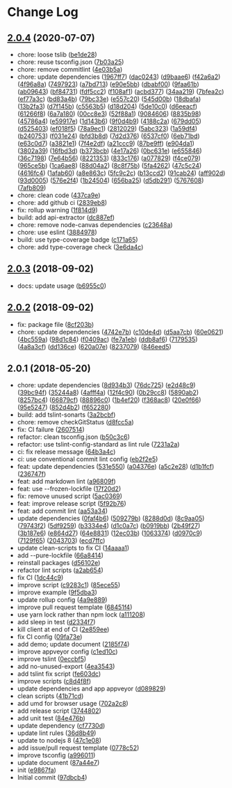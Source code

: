 # Change Log

## [2.0.4](https://github.com/plantain-00/reconnection/compare/v2.0.3...v2.0.4) (2020-07-07)
  
* chore: loose tslib ([be1de28](https://github.com/plantain-00/reconnection/commit/be1de28c2b8078419b42312803cfac46894a3b04))
* chore: reuse tsconfig.json ([7b03a25](https://github.com/plantain-00/reconnection/commit/7b03a2543d18913dc860988b4de940903a04b0ad))
* chore: remove commitlint ([4e03b5a](https://github.com/plantain-00/reconnection/commit/4e03b5a7623acba85c4b820a6b973b8f90b8d63e))
* chore: update dependencies ([1967ff7](https://github.com/plantain-00/reconnection/commit/1967ff7c0cb1de3d7ecbb420b05d2b263ea42737)) ([dac0243](https://github.com/plantain-00/reconnection/commit/dac02435b60610088461bb53307c15252d41f8f7)) ([d9baae6](https://github.com/plantain-00/reconnection/commit/d9baae6c55303bbc8cba991a48d91efb47ccbe34)) ([f42a6a2](https://github.com/plantain-00/reconnection/commit/f42a6a203eac4fc849f6d0952a7105e3ab3a362c)) ([4f96a8a](https://github.com/plantain-00/reconnection/commit/4f96a8ae71bbe4303be6a9aa222988224fedf4ac)) ([7497923](https://github.com/plantain-00/reconnection/commit/74979233357b26820f9227747a4b1de2cfb2d04e)) ([a7bd713](https://github.com/plantain-00/reconnection/commit/a7bd713d25ae768d0bdd6b6b06affc9a71770497)) ([e90e5bb](https://github.com/plantain-00/reconnection/commit/e90e5bb7536d3065f2b0dbdc7ba49828fd1551de)) ([dbabf00](https://github.com/plantain-00/reconnection/commit/dbabf0038d102bfbde32b5bd52c2d37d485abf50)) ([9faa61b](https://github.com/plantain-00/reconnection/commit/9faa61b6a25c796ee91e0d0d227cd3224e03c49e)) ([ab09643](https://github.com/plantain-00/reconnection/commit/ab096430f19597e510f82148f1d9c3a5ee57ade4)) ([bf84731](https://github.com/plantain-00/reconnection/commit/bf84731db1cef10c4f182a0ab3f1c87ea17b7c6a)) ([fdf5cc2](https://github.com/plantain-00/reconnection/commit/fdf5cc23f5e60c867d31724f8a739458ab29a629)) ([f108af1](https://github.com/plantain-00/reconnection/commit/f108af1ddf807455b79802727be00074ab01b2d6)) ([acbd377](https://github.com/plantain-00/reconnection/commit/acbd377776a74a067a14debc0ee0513e115f2326)) ([34aa219](https://github.com/plantain-00/reconnection/commit/34aa2194c8fe60ab91c6615508c49326068b494b)) ([7bfea2c](https://github.com/plantain-00/reconnection/commit/7bfea2cd95f0545d450fe2e053c064ec6e83a9f3)) ([ef77a3c](https://github.com/plantain-00/reconnection/commit/ef77a3c9bf7dd23efad1bb0981ff498cedc980ea)) ([bd83a4b](https://github.com/plantain-00/reconnection/commit/bd83a4b949d9a4fab0ab72bab1286742df9f45f4)) ([79bc33e](https://github.com/plantain-00/reconnection/commit/79bc33e7d1e967167fde7d22f29d6b2b8bf2d62d)) ([e557c20](https://github.com/plantain-00/reconnection/commit/e557c20a2106647b1490877bfc52f18edc80844d)) ([545d00b](https://github.com/plantain-00/reconnection/commit/545d00bd08a90d6aa490cc73209931c0891ea8b2)) ([18dbafa](https://github.com/plantain-00/reconnection/commit/18dbafa11e9203008102c4090f0615a063259e14)) ([13b2fa3](https://github.com/plantain-00/reconnection/commit/13b2fa32a1a241f8936c13b9373517897bae3220)) ([d7f145b](https://github.com/plantain-00/reconnection/commit/d7f145b9f2af010749685300d94ae11235e871cc)) ([c5563b5](https://github.com/plantain-00/reconnection/commit/c5563b5f5c9ae9a004ef71f4554f966a6c3dac89)) ([d18d204](https://github.com/plantain-00/reconnection/commit/d18d204a5e4875f168d237729ac59e01972f3201)) ([5de10c0](https://github.com/plantain-00/reconnection/commit/5de10c0d912a1e9ab2072f002956ad1138d4f07a)) ([d6eeacf](https://github.com/plantain-00/reconnection/commit/d6eeacf2f552197b427e1dc231d65742182df2e7)) ([61266f8](https://github.com/plantain-00/reconnection/commit/61266f837e0232a59bb5a51f51f1bde710ecfba3)) ([6a7a180](https://github.com/plantain-00/reconnection/commit/6a7a180fea46b13d176a1a7263facd2baa63c358)) ([00cc8e3](https://github.com/plantain-00/reconnection/commit/00cc8e330553b9432d78c604a2a1d399db4b3dc8)) ([52f88a1](https://github.com/plantain-00/reconnection/commit/52f88a1db0901bf046e01ef684bc35fc665d1c2f)) ([9084606](https://github.com/plantain-00/reconnection/commit/9084606cfb10e934eff60d83c2a25bafbb385105)) ([8835b98](https://github.com/plantain-00/reconnection/commit/8835b987da569b8e87866a11cd0461d28a2176bc)) ([45786a4](https://github.com/plantain-00/reconnection/commit/45786a45a371f28a97a484e69a444c578dd574ce)) ([e59917e](https://github.com/plantain-00/reconnection/commit/e59917eabfa10341e17a75f378514618f37529b5)) ([1d143b6](https://github.com/plantain-00/reconnection/commit/1d143b6236406c2978f5c9583732ad69fa90054d)) ([9f0d4b9](https://github.com/plantain-00/reconnection/commit/9f0d4b9b524fadc6cc3caf9487954b7b9b5494f4)) ([4188c2a](https://github.com/plantain-00/reconnection/commit/4188c2a99f60715c2a069ff1a3b01fa6fb1ca8ed)) ([679dd05](https://github.com/plantain-00/reconnection/commit/679dd056072b734fc70d35711a3baf07c7be9dfa)) ([d525403](https://github.com/plantain-00/reconnection/commit/d525403f7b62075bb2635bf1de02f4e54ce06d3a)) ([ef018f5](https://github.com/plantain-00/reconnection/commit/ef018f54e494cbdb28e560362d37e97a05755fb6)) ([78a9ec1](https://github.com/plantain-00/reconnection/commit/78a9ec1697c23fa68862241c6d94c800dacd2916)) ([2812029](https://github.com/plantain-00/reconnection/commit/2812029a82e457bf63cc0fc7f72ff1ccc6bf0348)) ([5abc323](https://github.com/plantain-00/reconnection/commit/5abc323cf915f909ead19b5e9a520930b6b8c923)) ([1a59df4](https://github.com/plantain-00/reconnection/commit/1a59df4d3218745c102cbb193d66da1c1c7f921b)) ([b240753](https://github.com/plantain-00/reconnection/commit/b2407539519ff9092b917a6ebb0007f2b3e30822)) ([f031e24](https://github.com/plantain-00/reconnection/commit/f031e24829b1975a12308890a365c7b99432060c)) ([bfd3b8d](https://github.com/plantain-00/reconnection/commit/bfd3b8dc6b75517b70910e5ca97bda39193fe235)) ([7d2d376](https://github.com/plantain-00/reconnection/commit/7d2d37651a981304bfb2eb2e92f3cc1e972869f9)) ([6537cf0](https://github.com/plantain-00/reconnection/commit/6537cf05252c57c81d99e92a4bdf6a24cd85c8bc)) ([6eb71bd](https://github.com/plantain-00/reconnection/commit/6eb71bd05f50f6361bed30bdae928eba4ef53088)) ([e63c0d7](https://github.com/plantain-00/reconnection/commit/e63c0d7a049aff108c958899e06468aaad47b035)) ([a3821e1](https://github.com/plantain-00/reconnection/commit/a3821e1c148859f826e40ae043e92389e9cf9217)) ([7f4e2df](https://github.com/plantain-00/reconnection/commit/7f4e2df770bef2bb8588c7ab2b01c4f0e16610aa)) ([a21ccc9](https://github.com/plantain-00/reconnection/commit/a21ccc9529a94f3fbed271a622267fd3dee73fba)) ([87be9ff](https://github.com/plantain-00/reconnection/commit/87be9ff85b8a2cdff969c34cb2e4cd2a7a48f40b)) ([e904da1](https://github.com/plantain-00/reconnection/commit/e904da17f2d560f23927abcc8df28d8101accfa0)) ([3802a39](https://github.com/plantain-00/reconnection/commit/3802a3927da36151b2c4a02b5f039fb65251edba)) ([16fbd3d](https://github.com/plantain-00/reconnection/commit/16fbd3d5ae15bbcf111d2a4a16d70f8074cad901)) ([b373bcb](https://github.com/plantain-00/reconnection/commit/b373bcbe2d17743e7a78e3e31a83f0fb93b0658e)) ([4e17a26](https://github.com/plantain-00/reconnection/commit/4e17a26da816979653652a22cd4b3cc28f699a31)) ([0bc631e](https://github.com/plantain-00/reconnection/commit/0bc631e3816b7f76d88494a03623367ca52df6a2)) ([e655846](https://github.com/plantain-00/reconnection/commit/e655846e84e92a89adaa0080cdab8cdf04e562a9)) ([36c7198](https://github.com/plantain-00/reconnection/commit/36c71980c9fb40581725ec9648a404976f77fe0a)) ([7e64b56](https://github.com/plantain-00/reconnection/commit/7e64b56f7f2f0ad88edd0b1c29b94c987ae67957)) ([8221353](https://github.com/plantain-00/reconnection/commit/8221353eb3a825aa8b17e973f3a8e0146c879787)) ([833c176](https://github.com/plantain-00/reconnection/commit/833c176f0bf3816c0207ca64c7a20e55ea039a62)) ([a077829](https://github.com/plantain-00/reconnection/commit/a0778298957e438a999b6b22a1da8969acdeb053)) ([f4ce079](https://github.com/plantain-00/reconnection/commit/f4ce079095be118cb79d6a6ea9a46cc998bd40cd)) ([965ce5b](https://github.com/plantain-00/reconnection/commit/965ce5b1902fec05a5d4571d00ea2f43ab32e5d8)) ([1ca6ae8](https://github.com/plantain-00/reconnection/commit/1ca6ae8762220c504e5efbdf4538a5ae81c64c2c)) ([88d04a2](https://github.com/plantain-00/reconnection/commit/88d04a2ea298ea944a95757b1b77641d9c18a008)) ([8c8f75b](https://github.com/plantain-00/reconnection/commit/8c8f75b31f5d654b963119c773b2d4a0b335918f)) ([5fa4262](https://github.com/plantain-00/reconnection/commit/5fa42623df6a679554c1b0820bd265e89f470739)) ([47c5c24](https://github.com/plantain-00/reconnection/commit/47c5c246d5099d51587c635a955db3574cdaea95)) ([4616fc4](https://github.com/plantain-00/reconnection/commit/4616fc4baae4204bfa297d1bb7a12d4ceef0fedc)) ([1afab60](https://github.com/plantain-00/reconnection/commit/1afab60115fa06497f5e1fd1e899e112a1a15a2e)) ([a8e863c](https://github.com/plantain-00/reconnection/commit/a8e863c96dc499dbeac1ef02fdf5c4adfeead25f)) ([5fc9c2c](https://github.com/plantain-00/reconnection/commit/5fc9c2cd45ffbc339d92b5e2a9913e00908cd82b)) ([b13ccd2](https://github.com/plantain-00/reconnection/commit/b13ccd20c2ac2304bcfe7f8691d33f8ca792b991)) ([91cab24](https://github.com/plantain-00/reconnection/commit/91cab24c21e3ff0e669d12776c685b101a000dee)) ([aff902d](https://github.com/plantain-00/reconnection/commit/aff902d88d2f26c4e03b64670b3f239ee9613fee)) ([93d0005](https://github.com/plantain-00/reconnection/commit/93d000503b7abca48c2f7d70b2e20849916282a6)) ([576e2f4](https://github.com/plantain-00/reconnection/commit/576e2f4d8157ac1937ac69ba4fb84f4a1594e37d)) ([1b24504](https://github.com/plantain-00/reconnection/commit/1b24504e890ff78800bdc524503a0499f1ce513c)) ([656ba25](https://github.com/plantain-00/reconnection/commit/656ba25e231df741d4ce5ef379d9464098b0b63e)) ([d5db291](https://github.com/plantain-00/reconnection/commit/d5db2912d818a9c63170fe6468c35abc1e7e0387)) ([5767608](https://github.com/plantain-00/reconnection/commit/5767608ebf054fa61c2573c3056395422e837e18)) ([7afb809](https://github.com/plantain-00/reconnection/commit/7afb80975a0924cc458aa91d3c7d44a890376886))
* chore: clean code ([437ca9e](https://github.com/plantain-00/reconnection/commit/437ca9e23cfaf3fae611a8f1a6521607a3933682))
* chore: add github ci ([2839eb8](https://github.com/plantain-00/reconnection/commit/2839eb857f18ce2379494cdd22dc7038c07182a3))
* fix: rollup warning ([1f814d9](https://github.com/plantain-00/reconnection/commit/1f814d9cfef40d01ba567e94b6735ef18daa901d))
* build: add api-extractor ([dc887ef](https://github.com/plantain-00/reconnection/commit/dc887ef12594dbc6e4a3ab7e39f84e72bfce72de))
* chore: remove node-canvas dependencies ([c23648a](https://github.com/plantain-00/reconnection/commit/c23648a06100fb8989097efa1891075f4b94aa55))
* chore: use eslint ([3884978](https://github.com/plantain-00/reconnection/commit/38849789cb9a0be04ab355f7a97ff96ef4f5f151))
* build: use type-coverage badge ([c171a65](https://github.com/plantain-00/reconnection/commit/c171a65ddd6f8738b01bd597593f78429a77be4c))
* chore: add type-coverage check ([3e6da4c](https://github.com/plantain-00/reconnection/commit/3e6da4c3bae72f74ec22047cde5b5b6e0e57e345))

## [2.0.3](https://github.com/plantain-00/reconnection/compare/v2.0.2...v2.0.3) (2018-09-02)
  
* docs: update usage ([b6955c0](https://github.com/plantain-00/reconnection/commit/b6955c0b2e57bd01ca79712b772c8db08a719acf))

## [2.0.2](https://github.com/plantain-00/reconnection/compare/v2.0.1...v2.0.2) (2018-09-02)
  
* fix: package file ([8cf203b](https://github.com/plantain-00/reconnection/commit/8cf203bf3ed285a4d2238bdb3694748f8dcfac10))
* chore: update dependencies ([4742e7b](https://github.com/plantain-00/reconnection/commit/4742e7b00f64aaba0bf0d4ecd829cc9dcaedcd06)) ([c10de4d](https://github.com/plantain-00/reconnection/commit/c10de4def48186bb938db731deb26f2eeabb55fd)) ([d5aa7cb](https://github.com/plantain-00/reconnection/commit/d5aa7cb68c5642bbdd2ec941f586d8204bffe4a4)) ([60e0621](https://github.com/plantain-00/reconnection/commit/60e0621795d506f1815bd6f6c6ffec7c5cf79990)) ([4bc559a](https://github.com/plantain-00/reconnection/commit/4bc559ac337ebfef1e13fa3820e2a4b24f2ff9bd)) ([98d1c84](https://github.com/plantain-00/reconnection/commit/98d1c8441bca2578379e2ab3b5bcb8dbcb19dcc0)) ([f0409ac](https://github.com/plantain-00/reconnection/commit/f0409ac43aa4676be78f9aeb1463571c147827a0)) ([fe7a1eb](https://github.com/plantain-00/reconnection/commit/fe7a1ebd4c87f4c9be508bd9ea4793249410a155)) ([ddb8af6](https://github.com/plantain-00/reconnection/commit/ddb8af69713873b2abbb3a3ede14ca49ddad8eb2)) ([7179535](https://github.com/plantain-00/reconnection/commit/7179535082e19f9be01d46563af7d5567b268509)) ([4a8a3cf](https://github.com/plantain-00/reconnection/commit/4a8a3cf3c605bb79997e7b8922fe0ae668077a60)) ([dd136ce](https://github.com/plantain-00/reconnection/commit/dd136cec090528521727315fd2b7da6b6c7602b2)) ([620a07e](https://github.com/plantain-00/reconnection/commit/620a07e385b9452b6e71d97beb9920b6853010bf)) ([8237079](https://github.com/plantain-00/reconnection/commit/82370798e8596f21c1d28a0e857be71f7ca6cb7b)) ([846eed5](https://github.com/plantain-00/reconnection/commit/846eed5aa03b2a101b4a94426fdff5a5f323b0a3))

## 2.0.1 (2018-05-20)
  
* chore: update dependencies ([8d934b3](https://github.com/plantain-00/reconnection/commit/8d934b31c45f465fca61c505a481b4973f98f193)) ([76dc725](https://github.com/plantain-00/reconnection/commit/76dc725d33aeed060508d47fec23ea1a6ef357ee)) ([e2d48c9](https://github.com/plantain-00/reconnection/commit/e2d48c94bd076e900110487b6c84c99d8865aec0)) ([39bc94f](https://github.com/plantain-00/reconnection/commit/39bc94f7942ff8c2b4cfd01f4d67bca762d0ed37)) ([35244a8](https://github.com/plantain-00/reconnection/commit/35244a89982db6190eb6cc051e73ad43899f9509)) ([4afff4a](https://github.com/plantain-00/reconnection/commit/4afff4adcf17434dd12f3517010d71d2158d17aa)) ([12f4c90](https://github.com/plantain-00/reconnection/commit/12f4c90d98128fbd2c14ee79ac53ce0c379d6fdb)) ([0b29cc8](https://github.com/plantain-00/reconnection/commit/0b29cc88805cbe51ed5edba7d2dd7d48e728b70e)) ([5890ab2](https://github.com/plantain-00/reconnection/commit/5890ab21fcea199db9b9a10622be11581edf2a8d)) ([8257bc4](https://github.com/plantain-00/reconnection/commit/8257bc4105f6acb3243a3bf416ae72f64e53bc95)) ([66879cf](https://github.com/plantain-00/reconnection/commit/66879cf5ab338a26c7a7f052a726ddea5d1f287f)) ([88896c0](https://github.com/plantain-00/reconnection/commit/88896c00fed8691adad51695b188b45037863d14)) ([1b4ef20](https://github.com/plantain-00/reconnection/commit/1b4ef209ea803c030d887a75a6f6e6a35c9a3e61)) ([f368ac8](https://github.com/plantain-00/reconnection/commit/f368ac8220c792ec86ebc3cc6225a073895b108d)) ([20e0f66](https://github.com/plantain-00/reconnection/commit/20e0f66ee0a0fc9f98fa8221b0f0e5e8822aa85f)) ([95e5247](https://github.com/plantain-00/reconnection/commit/95e52478485cc61684a9e59440344c8c1f6a4a08)) ([852d4b2](https://github.com/plantain-00/reconnection/commit/852d4b2cdc25190c59b42cd549bf1065b1a2ae20)) ([f652280](https://github.com/plantain-00/reconnection/commit/f652280e1f604bf3da144f91581a465460ef23a5))
* build: add tslint-sonarts ([3a2bcbf](https://github.com/plantain-00/reconnection/commit/3a2bcbfdbaf0dfa683ce02168f2f7d52be44be47))
* chore: remove checkGitStatus ([d8fcc5a](https://github.com/plantain-00/reconnection/commit/d8fcc5acde89ac367224515c95d04159ea66cb8b))
* fix: CI failure ([2607514](https://github.com/plantain-00/reconnection/commit/2607514a8566363507ddcef88dd3712383047516))
* refactor: clean tsconfig.json ([b50c3c6](https://github.com/plantain-00/reconnection/commit/b50c3c6d9fa01d7a40f4392bf85788c08d0a6193))
* refactor: use tslint-config-standard as lint rule ([7231a2a](https://github.com/plantain-00/reconnection/commit/7231a2a0e4e68c044b9140d2161c80415618b523))
* ci: fix release message ([64b3a4c](https://github.com/plantain-00/reconnection/commit/64b3a4cf49ac9059feb52009106abd5996136547))
* ci: use conventional commit lint config ([eb2f2e5](https://github.com/plantain-00/reconnection/commit/eb2f2e587501d316c4c07424927d10fedf1c8fc5))
* feat: update dependencies ([531e550](https://github.com/plantain-00/reconnection/commit/531e55015cc8b94ad14601c1093d87d8d85ac998)) ([a04376e](https://github.com/plantain-00/reconnection/commit/a04376e08e5d5d11fcc3175c7688f91384cfb55f)) ([a5c2e28](https://github.com/plantain-00/reconnection/commit/a5c2e28787b0de6161710dcdaef2dff9c562050b)) ([d1b1fcf](https://github.com/plantain-00/reconnection/commit/d1b1fcfcb7036a1db2341e54a134890e9f9c8eba)) ([236747f](https://github.com/plantain-00/reconnection/commit/236747f8a1129bba4a377a8563f8f662c0d5bbef))
* feat: add markdown lint ([a96809f](https://github.com/plantain-00/reconnection/commit/a96809f7b2814ab66e7188c4b1e0d47001b0986d))
* feat: use --frozen-lockfile ([17f20d2](https://github.com/plantain-00/reconnection/commit/17f20d28ca176dcc4f896d3a1b2ecd2b6bd35573))
* fix: remove unused script ([5ac0369](https://github.com/plantain-00/reconnection/commit/5ac0369afcf0e10b4b6158247387c9eda868c926))
* feat: improve release script ([5f92b76](https://github.com/plantain-00/reconnection/commit/5f92b76e1d2eb8d8be27107637a3f0be5bf663d0))
* feat: add commit lint ([aa53a34](https://github.com/plantain-00/reconnection/commit/aa53a3415a1a803c96a3bcd421ee7c717b6e3401))
* update dependencies ([0faf4b6](https://github.com/plantain-00/reconnection/commit/0faf4b63953c4b39e9b6dce2c625ecd2a02721a6)) ([509279b](https://github.com/plantain-00/reconnection/commit/509279bb920aafbed0c6f473cd59139db217ff85)) ([8288d0d](https://github.com/plantain-00/reconnection/commit/8288d0de4ec5cc610c7c8d884063d0061ff64bd8)) ([8c9aa05](https://github.com/plantain-00/reconnection/commit/8c9aa05f18ac47a99fae10fe95a49c91dd87d811)) ([79743f2](https://github.com/plantain-00/reconnection/commit/79743f2a9a7ac09066fc45b7095260997865c1e2)) ([5df9259](https://github.com/plantain-00/reconnection/commit/5df9259d0bcb1b02fdbc41be389d684b2b638e8f)) ([b3334e4](https://github.com/plantain-00/reconnection/commit/b3334e4422de7f7f56ef0bee574a29595ba0e06b)) ([d1c0a7c](https://github.com/plantain-00/reconnection/commit/d1c0a7c394b80699fe9c05f4aa53c2e9fdcfb7a9)) ([b0919bb](https://github.com/plantain-00/reconnection/commit/b0919bbf5b92807d2212d210c8cee9d211946f9d)) ([2b49f27](https://github.com/plantain-00/reconnection/commit/2b49f273f032b74f3e193b923696950103fab9c2)) ([3b187e6](https://github.com/plantain-00/reconnection/commit/3b187e63df2d48d4c6bc635e435d3eea3dbe2d14)) ([e864d27](https://github.com/plantain-00/reconnection/commit/e864d274394826103b9979d7bbb601ec98e9192f)) ([64e8831](https://github.com/plantain-00/reconnection/commit/64e88313ac072b5e63b54d4b0c9f538e162c2d6d)) ([12ec03b](https://github.com/plantain-00/reconnection/commit/12ec03b95fcc07405338ec6dfa68bf74e45a896e)) ([1063374](https://github.com/plantain-00/reconnection/commit/1063374a9cab2a546d34c31d73557a08a47fa29b)) ([d0970c9](https://github.com/plantain-00/reconnection/commit/d0970c916edae694b763e7f1ce4ea856ea50831b)) ([7129f65](https://github.com/plantain-00/reconnection/commit/7129f651a305cfd28644e3b67c5740b86e497f82)) ([2043703](https://github.com/plantain-00/reconnection/commit/2043703927861d2b6465a51eb22673b526fcfe34)) ([ecd7ffc](https://github.com/plantain-00/reconnection/commit/ecd7ffc140f7494d5ab667f7bd21044517d58a48))
* update clean-scripts to fix CI ([14aaaa1](https://github.com/plantain-00/reconnection/commit/14aaaa1916ed6edaa5a11b01d6acc9d416e34139))
* add --pure-lockfile ([66a8414](https://github.com/plantain-00/reconnection/commit/66a8414b9c2db8d4469a0741522c9fdc99bb5c4d))
* reinstall packages ([d56102e](https://github.com/plantain-00/reconnection/commit/d56102e48795e9f8d4d969026ea132cbee948dfb))
* refactor lint scripts ([a2ab654](https://github.com/plantain-00/reconnection/commit/a2ab6545db5e8b60478470f15bf4947e5b93773d))
* fix CI ([1dc44c9](https://github.com/plantain-00/reconnection/commit/1dc44c977e604d94be929c0601aaa2688498f3d2))
* improve script ([c9283c1](https://github.com/plantain-00/reconnection/commit/c9283c1f74f391b09c29d3e4919c6efccb3cffeb)) ([85ece55](https://github.com/plantain-00/reconnection/commit/85ece55cbe277a5b42e2c40361ad3b20b8290f09))
* improve example ([9f5dba3](https://github.com/plantain-00/reconnection/commit/9f5dba3b19b46c199005837e71ba23bc6d26d39e))
* update rollup config ([4a9e889](https://github.com/plantain-00/reconnection/commit/4a9e889c91d706fa43ffaa039bff51d1a02b8b9f))
* improve pull request template ([68451f4](https://github.com/plantain-00/reconnection/commit/68451f446b9b8befc5672d73f511bc85a9f42690))
* use yarn lock rather than npm lock ([a111208](https://github.com/plantain-00/reconnection/commit/a1112084231ce63665d525662667e1d9511febee))
* add sleep in test ([d2334f7](https://github.com/plantain-00/reconnection/commit/d2334f71f8cae92d1dafc5e6e1b85d52ce65f19d))
* kill client at end of CI ([2e859ee](https://github.com/plantain-00/reconnection/commit/2e859eeddcc1dd0949336a6d684ad626997dd389))
* fix CI config ([09fa73e](https://github.com/plantain-00/reconnection/commit/09fa73ecc35625d5e11f2cdd92a4c380fee4d1d5))
* add demo; update document ([2185f74](https://github.com/plantain-00/reconnection/commit/2185f741895465a814c888c3c4162cf10a92690b))
* improve appveyor config ([c1ed10c](https://github.com/plantain-00/reconnection/commit/c1ed10c33801d913e58bb1cf04fc6ab6b8a5720a))
* improve tslint ([0eccbf5](https://github.com/plantain-00/reconnection/commit/0eccbf5e2aa9621a1dc3e616df3727879a05b8e9))
* add no-unused-export ([4ea3543](https://github.com/plantain-00/reconnection/commit/4ea35434f39784114aa362ea7f35317fb4f324f6))
* add tslint fix script ([fe603dc](https://github.com/plantain-00/reconnection/commit/fe603dc87976c05f2e948e7c7bb8ce0fb3ae27e7))
* improve scripts ([c8d4f8f](https://github.com/plantain-00/reconnection/commit/c8d4f8fa18d13520d44fd1669a474680daf91107))
* update dependencies and app appveyor ([d089829](https://github.com/plantain-00/reconnection/commit/d089829467a76d3d73dfc58370f62ed181798539))
* clean scripts ([41b71cd](https://github.com/plantain-00/reconnection/commit/41b71cd82ade1b68c92c9a77211d5c35b91f43bf))
* add umd for browser usage ([702a2c8](https://github.com/plantain-00/reconnection/commit/702a2c864b3e8e6e3837143115aa779f399c0a4a))
* add release script ([3744802](https://github.com/plantain-00/reconnection/commit/3744802c5ccb5fca48e43036f76c0afe633bac1d))
* add unit test ([84e476b](https://github.com/plantain-00/reconnection/commit/84e476b355db0474e3689a0103f49661e9ada043))
* update dependency ([cf7730d](https://github.com/plantain-00/reconnection/commit/cf7730d8558926f9a2bd578db816028c3c433fb2))
* update lint rules ([36d8b49](https://github.com/plantain-00/reconnection/commit/36d8b493fe3fc075c6b0e9514cdc3d34cdea6e91))
* update to nodejs 8 ([47c1e08](https://github.com/plantain-00/reconnection/commit/47c1e08b407108e1c9dd40c844194169d11458b6))
* add issue/pull request template ([0778c52](https://github.com/plantain-00/reconnection/commit/0778c5234b01687568509b2ea3cd1f08ed53f1eb))
* improve tsconfig ([a996011](https://github.com/plantain-00/reconnection/commit/a99601151f5c3623afc550b7969c27d1efdbea5c))
* update document ([87a44e7](https://github.com/plantain-00/reconnection/commit/87a44e7bf5648bfd44d12e8530411270e996442e))
* init ([e9867fa](https://github.com/plantain-00/reconnection/commit/e9867fa54cdee57040b474b656fe835be1bd0413))
* Initial commit ([97dbcb4](https://github.com/plantain-00/reconnection/commit/97dbcb481b0f6b8f5671aa4edaba15627d09a303))
